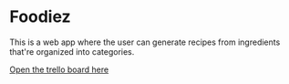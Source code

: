 # Foodiez

This is a web app where the user can generate recipes from ingredients that're organized into categories.

[Open the trello board here](https://trello.com/b/HtPo8WsN/foodiez)
